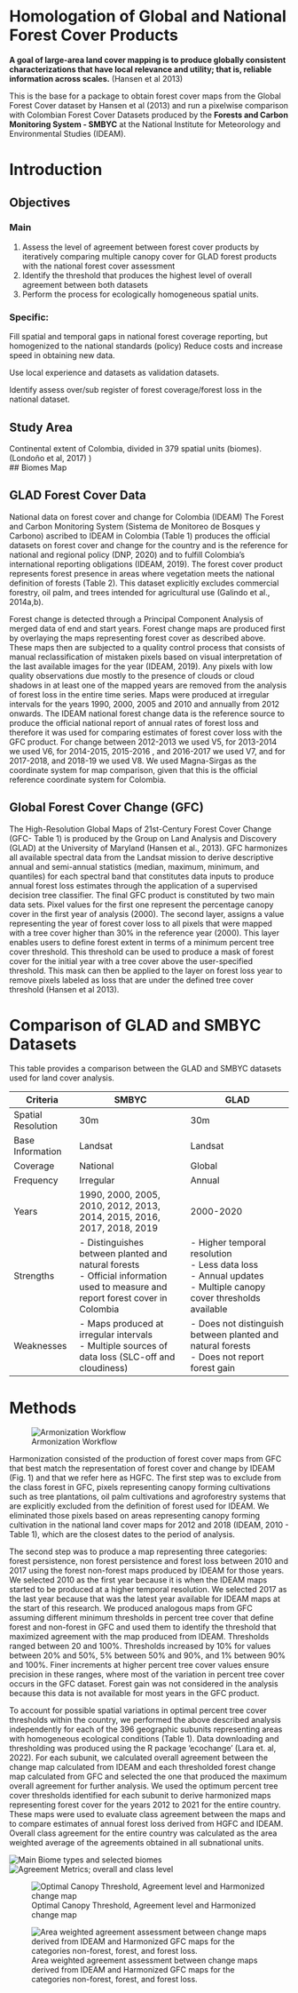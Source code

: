 # Homologation of Global and National Forest Cover Products

**A goal of large-area land cover mapping is to produce globally
consistent characterizations that have local relevance and utility; that
is, reliable information across scales.** (Hansen et al 2013)

This is the base for a package to obtain forest cover maps from the
Global Forest Cover dataset by Hansen et al (2013) and run a pixelwise
comparison with Colombian Forest Cover Datasets produced by the
**Forests and Carbon Monitoring System - SMBYC** at the National
Institute for Meteorology and Environmental Studies (IDEAM).

# Introduction

## Objectives

### Main

1.  Assess the level of agreement between forest cover products by
    iteratively comparing multiple canopy cover for GLAD forest products
    with the national forest cover assessment
2.  Identify the threshold that produces the highest level of overall
    agreement between both datasets
3.  Perform the process for ecologically homogeneous spatial units.

### Specific:

Fill spatial and temporal gaps in national forest coverage reporting,
but homogenized to the national standards (policy) Reduce costs and
increase speed in obtaining new data.

Use local experience and datasets as validation datasets.

Identify assess over/sub register of forest coverage/forest loss in the
national dataset.

## Study Area

Continental extent of Colombia, divided in 379 spatial units (biomes).
(Londoño et al, 2017) )  
\## Biomes Map

## GLAD Forest Cover Data

National data on forest cover and change for Colombia (IDEAM) The Forest
and Carbon Monitoring System (Sistema de Monitoreo de Bosques y Carbono)
ascribed to IDEAM in Colombia (Table 1) produces the official datasets
on forest cover and change for the country and is the reference for
national and regional policy (DNP, 2020) and to fulfill Colombia’s
international reporting obligations (IDEAM, 2019). The forest cover
product represents forest presence in areas where vegetation meets the
national definition of forests (Table 2). This dataset explicitly
excludes commercial forestry, oil palm, and trees intended for
agricultural use (Galindo et al., 2014a,b).

Forest change is detected through a Principal Component Analysis of
merged data of end and start years. Forest change maps are produced
first by overlaying the maps representing forest cover as described
above. These maps then are subjected to a quality control process that
consists of manual reclassification of mistaken pixels based on visual
interpretation of the last available images for the year (IDEAM, 2019).
Any pixels with low quality observations due mostly to the presence of
clouds or cloud shadows in at least one of the mapped years are removed
from the analysis of forest loss in the entire time series. Maps were
produced at irregular intervals for the years 1990, 2000, 2005 and 2010
and annually from 2012 onwards. The IDEAM national forest change data is
the reference source to produce the official national report of annual
rates of forest loss and therefore it was used for comparing estimates
of forest cover loss with the GFC product. For change between 2012-2013
we used V5, for 2013-2014 we used V6, for 2014-2015, 2015-2016 , and
2016-2017 we used V7, and for 2017-2018, and 2018-19 we used V8. We used
Magna-Sirgas as the coordinate system for map comparison, given that
this is the official reference coordinate system for Colombia.

## Global Forest Cover Change (GFC)

The High-Resolution Global Maps of 21st-Century Forest Cover Change
(GFC- Table 1) is produced by the Group on Land Analysis and Discovery
(GLAD) at the University of Maryland (Hansen et al., 2013). GFC
harmonizes all available spectral data from the Landsat mission to
derive descriptive annual and semi-annual statistics (median, maximum,
minimum, and quantiles) for each spectral band that constitutes data
inputs to produce annual forest loss estimates through the application
of a supervised decision tree classifier. The final GFC product is
constituted by two main data sets. Pixel values for the first one
represent the percentage canopy cover in the first year of analysis
(2000). The second layer, assigns a value representing the year of
forest cover loss to all pixels that were mapped with a tree cover
higher than 30% in the reference year (2000). This layer enables users
to define forest extent in terms of a minimum percent tree cover
threshold. This threshold can be used to produce a mask of forest cover
for the initial year with a tree cover above the user-specified
threshold. This mask can then be applied to the layer on forest loss
year to remove pixels labeled as loss that are under the defined tree
cover threshold (Hansen et al 2013).

# Comparison of GLAD and SMBYC Datasets

This table provides a comparison between the GLAD and SMBYC datasets
used for land cover analysis.

<table>
<colgroup>
<col style="width: 23%" />
<col style="width: 39%" />
<col style="width: 36%" />
</colgroup>
<thead>
<tr class="header">
<th>Criteria</th>
<th>SMBYC</th>
<th>GLAD</th>
</tr>
</thead>
<tbody>
<tr class="odd">
<td>Spatial Resolution</td>
<td>30m</td>
<td>30m</td>
</tr>
<tr class="even">
<td>Base Information</td>
<td>Landsat</td>
<td>Landsat</td>
</tr>
<tr class="odd">
<td>Coverage</td>
<td>National</td>
<td>Global</td>
</tr>
<tr class="even">
<td>Frequency</td>
<td>Irregular</td>
<td>Annual</td>
</tr>
<tr class="odd">
<td>Years</td>
<td>1990, 2000, 2005, 2010, 2012, 2013, 2014, 2015, 2016, 2017, 2018,
2019</td>
<td>2000-2020</td>
</tr>
<tr class="even">
<td>Strengths</td>
<td>- Distinguishes between planted and natural forests<br>- Official
information used to measure and report forest cover in Colombia</td>
<td>- Higher temporal resolution<br>- Less data loss<br>- Annual
updates<br>- Multiple canopy cover thresholds available</td>
</tr>
<tr class="odd">
<td>Weaknesses</td>
<td>- Maps produced at irregular intervals<br>- Multiple sources of data
loss (SLC-off and cloudiness)</td>
<td>- Does not distinguish between planted and natural forests<br>- Does
not report forest gain</td>
</tr>
</tbody>
</table>

# Methods

<figure>
<img src="images/workflow.png" alt="Armonization Workflow" />
<figcaption aria-hidden="true">Armonization Workflow</figcaption>
</figure>

Harmonization consisted of the production of forest cover maps from GFC
that best match the representation of forest cover and change by IDEAM
(Fig. 1) and that we refer here as HGFC. The first step was to exclude
from the class forest in GFC, pixels representing canopy forming
cultivations such as tree plantations, oil palm cultivations and
agroforestry systems that are explicitly excluded from the definition of
forest used for IDEAM. We eliminated those pixels based on areas
representing canopy forming cultivation in the national land cover maps
for 2012 and 2018 (IDEAM, 2010 - Table 1), which are the closest dates
to the period of analysis.

The second step was to produce a map representing three categories:
forest persistence, non forest persistence and forest loss between 2010
and 2017 using the forest non-forest maps produced by IDEAM for those
years. We selected 2010 as the first year because it is when the IDEAM
maps started to be produced at a higher temporal resolution. We selected
2017 as the last year because that was the latest year available for
IDEAM maps at the start of this research. We produced analogous maps
from GFC assuming different minimum thresholds in percent tree cover
that define forest and non-forest in GFC and used them to identify the
threshold that maximized agreement with the map produced from IDEAM.
Thresholds ranged between 20 and 100%. Thresholds increased by 10% for
values between 20% and 50%, 5% between 50% and 90%, and 1% between 90%
and 100%. Finer increments at higher percent tree cover values ensure
precision in these ranges, where most of the variation in percent tree
cover occurs in the GFC dataset. Forest gain was not considered in the
analysis because this data is not available for most years in the GFC
product.

To account for possible spatial variations in optimal percent tree cover
thresholds within the country, we performed the above described analysis
independently for each of the 396 geographic subunits representing areas
with homogeneous ecological conditions (Table 1). Data downloading and
thresholding was produced using the R package ‘ecochange’ (Lara et. al,
2022). For each subunit, we calculated overall agreement between the
change map calculated from IDEAM and each thresholded forest change map
calculated from GFC and selected the one that produced the maximum
overall agreement for further analysis. We used the optimum percent tree
cover thresholds identified for each subunit to derive harmonized maps
representing forest cover for the years 2012 to 2021 for the entire
country. These maps were used to evaluate class agreement between the
maps and to compare estimates of annual forest loss derived from HGFC
and IDEAM. Overall class agreement for the entire country was calculated
as the area weighted average of the agreements obtained in all
subnational units.

![Main Biome types and selected biomes](images/doble_paperV_diss.jpg)
![Agreement Metrics; overall and class
level](images/harmonization1.jpeg)

<figure>
<img src="images/fig5_paper.jpg"
alt="Optimal Canopy Threshold, Agreement level and Harmonized change map" />
<figcaption aria-hidden="true">Optimal Canopy Threshold, Agreement level
and Harmonized change map</figcaption>
</figure>

<figure>
<img src="images/image.png"
alt="Area weighted agreement assessment between change maps derived from IDEAM and Harmonized GFC maps for the categories non-forest, forest, and forest loss." />
<figcaption aria-hidden="true">Area weighted agreement assessment
between change maps derived from IDEAM and Harmonized GFC maps for the
categories non-forest, forest, and forest loss.</figcaption>
</figure>
